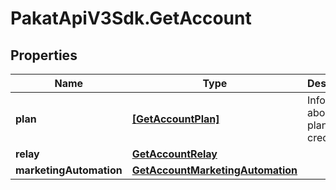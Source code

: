 # PakatApiV3Sdk.GetAccount

## Properties
Name | Type | Description | Notes
------------ | ------------- | ------------- | -------------
**plan** | [**[GetAccountPlan]**](GetAccountPlan.md) | Information about your plans and credits | 
**relay** | [**GetAccountRelay**](GetAccountRelay.md) |  | 
**marketingAutomation** | [**GetAccountMarketingAutomation**](GetAccountMarketingAutomation.md) |  | [optional] 


